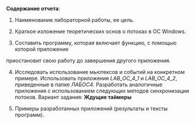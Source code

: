 **Содержание отчета**:

1. Наименование лабораторной работы, ее цель.

2. Краткое изложение теоретических основ о потоках в ОС Windows.

3. Составить программу, которая включает функцию, с помощью которой приложение

приостановит свою работу до завершения другого приложения.

4. Исследовать использование мьютексов и событий на конкретном примере. Использовать приложения *LAB_OC_4_1* и *LAB_OC_4_2*, приведенные в папке *ЛАБОС4*. Разработать аналогичные приложения с использованием следующих методов синхронизации потоков. Вариант задания: **Ждущие таймеры**

5. Примеры разработанных приложений (результаты и тексты программ).

